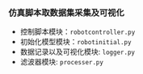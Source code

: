 ### 仿真脚本取数据集采集及可视化
- 控制脚本模块：`robotcontroller.py`
- 初始化模型模块：`robotinitial.py`
- 数据记录以及可视化模块: `logger.py`
- 滤波器模块: `processer.py`
